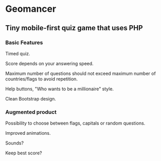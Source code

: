 <h1>Geomancer</h1>
<h2>Tiny mobile-first quiz game that uses PHP</h2>

<h3>Basic Features</h3>

<p>Timed quiz.</p>
<p>Score depends on your answering speed.</p>
<p>Maximum number of questions should not exceed maximum number of countries/flags to avoid repetition.</p>
<p>Help buttons, "Who wants to be a millionaire" style.</p>
<p>Clean Bootstrap design.</p>

<h3>Augmented product</h3>

<p>Possibility to choose between flags, capitals or random questions.</p>
<p>Improved animations.</p>
<p>Sounds?</p>
<p>Keep best score?</p>